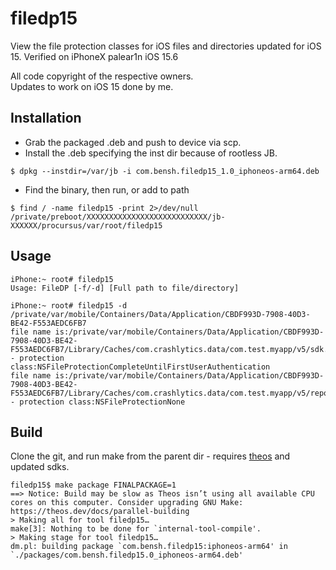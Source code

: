 # filedp15
View the file protection classes for iOS files and directories updated for iOS 15.
Verified on iPhoneX palear1n iOS 15.6

All code copyright of the respective owners.  
Updates to work on iOS 15 done by me.

## Installation
- Grab the packaged .deb and push to device via scp.
- Install the .deb specifying the inst dir because of rootless JB.
```
$ dpkg --instdir=/var/jb -i com.bensh.filedp15_1.0_iphoneos-arm64.deb
```
- Find the binary, then run, or add to path
```
$ find / -name filedp15 -print 2>/dev/null
/private/preboot/XXXXXXXXXXXXXXXXXXXXXXXXXXX/jb-XXXXXX/procursus/var/root/filedp15
```

## Usage
```
iPhone:~ root# filedp15
Usage: FileDP [-f/-d] [Full path to file/directory] 

iPhone:~ root# filedp15 -d /private/var/mobile/Containers/Data/Application/CBDF993D-7908-40D3-BE42-F553AEDC6FB7
file name is:/private/var/mobile/Containers/Data/Application/CBDF993D-7908-40D3-BE42-F553AEDC6FB7/Library/Caches/com.crashlytics.data/com.test.myapp/v5/sdk.log - protection class:NSFileProtectionCompleteUntilFirstUserAuthentication
file name is:/private/var/mobile/Containers/Data/Application/CBDF993D-7908-40D3-BE42-F553AEDC6FB7/Library/Caches/com.crashlytics.data/com.test.myapp/v5/reports/metadata.clsrecord - protection class:NSFileProtectionNone

```

## Build
Clone the git, and run make from the parent dir - requires [theos](https://theos.dev/docs/installation-macos) and updated sdks.
```
filedp15$ make package FINALPACKAGE=1
==> Notice: Build may be slow as Theos isn’t using all available CPU cores on this computer. Consider upgrading GNU Make: https://theos.dev/docs/parallel-building
> Making all for tool filedp15…
make[3]: Nothing to be done for `internal-tool-compile'.
> Making stage for tool filedp15…
dm.pl: building package `com.bensh.filedp15:iphoneos-arm64' in `./packages/com.bensh.filedp15.0_iphoneos-arm64.deb'
```
